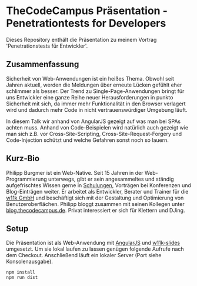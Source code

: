 # TheCodeCampus Präsentation - Penetrationtests for Developers

Dieses Repository enthält die Präsentation zu meinem Vortrag 'Penetrationstests für Entwickler'.

## Zusammenfassung

Sicherheit von Web-Anwendungen ist ein heißes Thema. Obwohl seit Jahren aktuell, werden die Meldungen über erneute Lücken gefühlt eher schlimmer als besser. Der Trend zu Single-Page-Anwendungen bringt für uns Entwickler eine ganze Reihe neuer Herausforderungen in punkto Sicherheit mit sich, da immer mehr Funktionalität in den Browser verlagert wird und dadurch mehr Code in nicht vertrauenswürdiger Umgebung läuft.

In diesem Talk wir anhand von AngularJS gezeigt auf was man bei SPAs achten muss. Anhand von Code-Beispielen wird natürlich auch gezeigt wie man sich z.B. vor Cross-Site-Scripting, Cross-Site-Request-Forgery und Code-Injection schützt und welche Gefahren sonst noch so lauern.


## Kurz-Bio

Philipp Burgmer ist ein Web-Native. Seit 15 Jahren in der Web-Programmierung unterwegs, gibt er sein angesammeltes und ständig aufgefrischtes Wissen gerne in [Schulungen](https://www.thecodecampus.de), Vorträgen bei Konferenzen und Blog-Einträgen weiter. Er arbeitet als Entwickler, Berater und Trainer für die [w11k GmbH](http://w11k.de) und beschäftigt sich mit der Gestaltung und Optimierung von Benutzeroberflächen. Philipp bloggt zusammen mit seinen Kollegen unter [blog.thecodecampus.de](blog.thecodecampus.de). Privat interessiert er sich für Klettern und DJing.


## Setup

Die Präsentation ist als Web-Anwendung mit [AngularJS](https://angularjs.org/) und [w11k-slides](https://github.com/w11k/w11k-slides) umgesetzt. Um sie lokal laufen zu lassen genügen folgende Aufrufe nach dem Checkout. Anschließend läuft ein lokaler Server (Port siehe Konsolenausgabe).

```
npm install
npm run dist
```